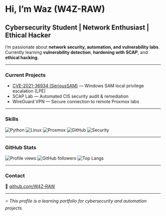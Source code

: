 #  Hi, I’m Waz (W4Z-RAW)

Cybersecurity Student | Network Enthusiast | Ethical Hacker
---
I’m passionate about **network security, automation, and vulnerability labs**.  
Currently learning **vulnerability detection**, **hardening with SCAP**, and **ethical hacking**.

---

###  Current Projects
-  [CVE-2021-36934 (SeriousSAM)](https://github.com/W4Z-RAW/CVE-2021-36934) — Windows SAM local privilege escalation (LPE)
-  SCAP Lab — Automated CIS security audit & remediation
-  WireGuard VPN — Secure connection to remote Proxmox labs

---

###  Skills
![Python](https://img.shields.io/badge/Python-3.11-blue?logo=python)
![Linux](https://img.shields.io/badge/Linux-Kali%20Linux-orange?logo=linux)
![Proxmox](https://img.shields.io/badge/Proxmox-Virtualization-red?logo=proxmox)
![GitHub](https://img.shields.io/badge/GitHub-Projects-black?logo=github)
![Security](https://img.shields.io/badge/Security-CVE%20Analysis-green)

---

###  GitHub Stats
![Profile views](https://komarev.com/ghpvc/?username=W4Z-RAW&color=blue)
![GitHub followers](https://img.shields.io/github/followers/W4Z-RAW?label=Follow&style=social)
![Top Langs](https://github-readme-stats.vercel.app/api/top-langs/?username=W4Z-RAW&layout=compact&theme=github_dark)

---

###  Contact
🔗 [github.com/W4Z-RAW](https://github.com/W4Z-RAW)

---

⭐ *This profile is a learning portfolio for cybersecurity and automation projects.*


<!--
**W4Z-RAW/W4Z-RAW** is a ✨ _special_ ✨ repository because its `README.md` (this file) appears on your GitHub profile.

Here are some ideas to get you started:

- 🔭 I’m currently working on ...
- 🌱 I’m currently learning ...
- 👯 I’m looking to collaborate on ...
- 🤔 I’m looking for help with ...
- 💬 Ask me about ...
- 📫 How to reach me: ...
- 😄 Pronouns: ...
- ⚡ Fun fact: ...
-->
